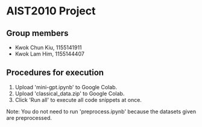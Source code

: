 # AIST2010 Project

## Group members
- Kwok Chun Kiu, 1155141911
- Kwok Lam Him, 1155144407

## Procedures for execution
1. Upload 'mini-gpt.ipynb' to Google Colab.
2. Upload 'classical_data.zip' to Google Colab.
3. Click 'Run all' to execute all code snippets at once.

Note: You do not need to run 'preprocess.ipynb' because
      the datasets given are preprocessed.
